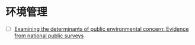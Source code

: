 # 环境管理

- [ ] [Examining the determinants of public environmental concern: Evidence from national public surveys](http://www.sciencedirect.com/science/article/pii/S1462901114000537)

